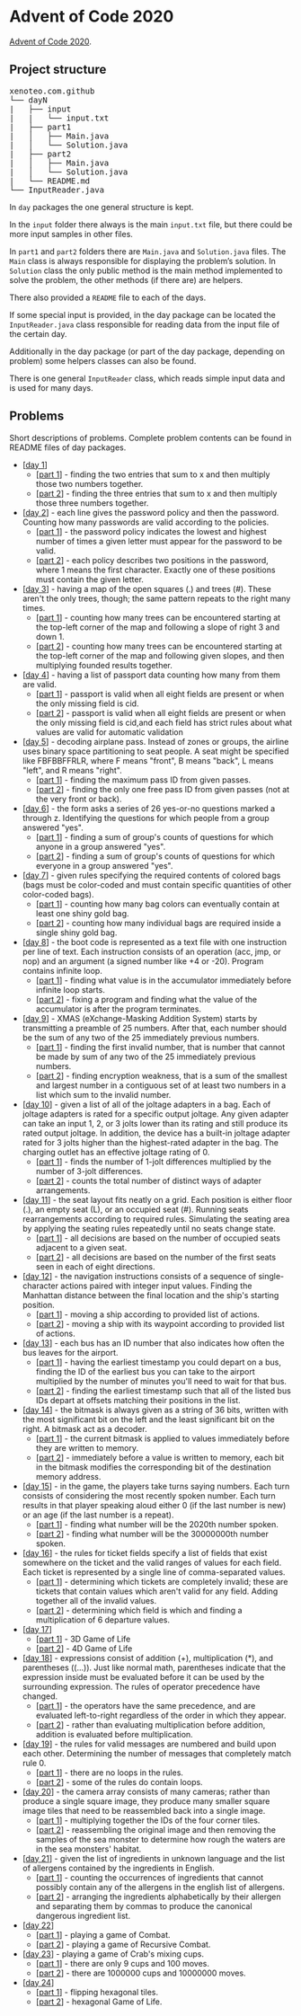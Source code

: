 # Advent of Code 2020
[Advent of Code 2020](https://adventofcode.com/2020).

## Project structure
<pre>
xenoteo.com.github
└── dayN
|   ├── input
|   |   └── input.txt
|   ├── part1
|   │   ├── Main.java
|   │   └── Solution.java
|   ├── part2
|   │   ├── Main.java
|   │   └── Solution.java
|   └── README.md
└── InputReader.java
</pre>
In `day` packages the one general structure is kept.  
  
In the `input` folder there always is the main `input.txt` file, but there could be more input samples in other files.  
  
In `part1` and `part2` folders there are `Main.java` and `Solution.java` files. The `Main` class is always responsible for displaying the problem’s solution. In `Solution` class the only public method is the main method implemented to solve the problem, the other methods (if there are) are helpers.  
  
There also provided a `README` file to each of the days.  
  
If some special input is provided, in the day package can be located the `InputReader.java` class responsible for reading data from the input file of the certain day.
  
Additionally in the day package (or part of the day package, depending on problem) some helpers classes can also be found.  
  
There is one general `InputReader` class, which reads simple input data and is used for many days.  

## Problems
Short descriptions of problems. Complete problem contents can be found in README files of day packages.
- \[[day 1](https://github.com/xenoteo/Advent-2020/tree/master/src/xenoteo/com/github/day1)\]
  - \[[part 1](https://github.com/xenoteo/Advent-2020/blob/master/src/xenoteo/com/github/day1/part1/Solution.java)\] - finding the two entries that sum to x and then multiply those two numbers together.
  - \[[part 2](https://github.com/xenoteo/Advent-2020/blob/master/src/xenoteo/com/github/day1/part2/Solution.java)\] - finding the three entries that sum to x and then multiply those three numbers together.
- \[[day 2](https://github.com/xenoteo/Advent-2020/tree/master/src/xenoteo/com/github/day2)\] - each line gives the password policy and then the password. Counting how many passwords are valid according to the policies.
  - \[[part 1](https://github.com/xenoteo/Advent-2020/blob/master/src/xenoteo/com/github/day2/part1/Solution.java)\] - the password policy indicates the lowest and highest number of times a given letter must appear for the password to be valid.
  - \[[part 2](https://github.com/xenoteo/Advent-2020/blob/master/src/xenoteo/com/github/day2/part2/Solution.java)\] - each policy describes two positions in the password, where 1 means the first character. Exactly one of these positions must contain the given letter.
- \[[day 3](https://github.com/xenoteo/Advent-2020/tree/master/src/xenoteo/com/github/day3)\] - having a map of the open squares (.) and trees (#). These aren't the only trees, though; the same pattern repeats to the right many times.
  - \[[part 1](https://github.com/xenoteo/Advent-2020/blob/master/src/xenoteo/com/github/day3/part1/Solution.java)\] - counting how many trees can be encountered starting at the top-left corner of the map and following a slope of right 3 and down 1.
  - \[[part 2](https://github.com/xenoteo/Advent-2020/blob/master/src/xenoteo/com/github/day3/part2/Solution.java)\] - counting how many trees can be encountered starting at the top-left corner of the map and following given slopes, and then multiplying founded results together.
- \[[day 4](https://github.com/xenoteo/Advent-2020/tree/master/src/xenoteo/com/github/day4)\] - having a list of passport data counting how many from them are valid.
  - \[[part 1](https://github.com/xenoteo/Advent-2020/blob/master/src/xenoteo/com/github/day4/part1/Solution.java)\] - passport is valid when all eight fields are present or when the only missing field is cid.
  - \[[part 2](https://github.com/xenoteo/Advent-2020/blob/master/src/xenoteo/com/github/day4/part2/Solution.java)\] - passport is valid when all eight fields are present or when the only missing field is cid,and each field has strict rules about what values are valid for automatic validation
- \[[day 5](https://github.com/xenoteo/Advent-2020/tree/master/src/xenoteo/com/github/day5)\] - decoding airplane pass. Instead of zones or groups, the airline uses binary space partitioning to seat people. A seat might be specified like FBFBBFFRLR, where F means "front", B means "back", L means "left", and R means "right".
  - \[[part 1](https://github.com/xenoteo/Advent-2020/blob/master/src/xenoteo/com/github/day5/part1/Solution.java)\] - finding the maximum pass ID from given passes.
  - \[[part 2](https://github.com/xenoteo/Advent-2020/blob/master/src/xenoteo/com/github/day5/part2/Solution.java)\] - finding the only one free pass ID from given passes (not at the very front or back).
- \[[day 6](https://github.com/xenoteo/Advent-2020/tree/master/src/xenoteo/com/github/day6)\] - the form asks a series of 26 yes-or-no questions marked a through z. Identifying the questions for which people from a group answered "yes".
  - \[[part 1](https://github.com/xenoteo/Advent-2020/blob/master/src/xenoteo/com/github/day6/part1/Solution.java)\] - finding a sum of group's counts of questions for which anyone in a group answered "yes".
  - \[[part 2](https://github.com/xenoteo/Advent-2020/blob/master/src/xenoteo/com/github/day6/part2/Solution.java)\] - finding a sum of group's counts of questions for which everyone in a group answered "yes".
- \[[day 7](https://github.com/xenoteo/Advent-2020/tree/master/src/xenoteo/com/github/day7)\] - given rules specifying the required contents of colored bags (bags must be color-coded and must contain specific quantities of other color-coded bags).
  - \[[part 1](https://github.com/xenoteo/Advent-2020/blob/master/src/xenoteo/com/github/day7/part1/Solution.java)\] - counting how many bag colors can eventually contain at least one shiny gold bag.
  - \[[part 2](https://github.com/xenoteo/Advent-2020/blob/master/src/xenoteo/com/github/day7/part2/Solution.java)\] - counting how many individual bags are required inside a single shiny gold bag.
- \[[day 8](https://github.com/xenoteo/Advent-2020/tree/master/src/xenoteo/com/github/day8)\] - the boot code is represented as a text file with one instruction per line of text. Each instruction consists of an operation (acc, jmp, or nop) and an argument (a signed number like +4 or -20). Program contains infinite loop.
  - \[[part 1](https://github.com/xenoteo/Advent-2020/blob/master/src/xenoteo/com/github/day8/part1/Solution.java)\] - finding what value is in the accumulator immediately before infinite loop starts.
  - \[[part 2](https://github.com/xenoteo/Advent-2020/blob/master/src/xenoteo/com/github/day8/part2/Solution.java)\] - fixing a program and finding what the value of the accumulator is after the program terminates.
- \[[day 9](https://github.com/xenoteo/Advent-2020/tree/master/src/xenoteo/com/github/day9)\] - XMAS (eXchange-Masking Addition System) starts by transmitting a preamble of 25 numbers. After that, each number should be the sum of any two of the 25 immediately previous numbers.
  - \[[part 1](https://github.com/xenoteo/Advent-2020/blob/master/src/xenoteo/com/github/day9/part1/Solution.java)\] - finding the first invalid number, that is number that cannot be made by sum of any two of the 25 immediately previous numbers.
  - \[[part 2](https://github.com/xenoteo/Advent-2020/blob/master/src/xenoteo/com/github/day9/part2/Solution.java)\] - finding encryption weakness, that is a sum of the smallest and largest number in a contiguous set of at least two numbers in a list which sum to the invalid number.
- \[[day 10](https://github.com/xenoteo/Advent-2020/tree/master/src/xenoteo/com/github/day10)\] - given a list of all of the joltage adapters in a bag. Each of joltage adapters is rated for a specific output joltage. Any given adapter can take an input 1, 2, or 3 jolts lower than its rating and still produce its rated output joltage. In addition, the device has a built-in joltage adapter rated for 3 jolts higher than the highest-rated adapter in the bag. The charging outlet has an effective joltage rating of 0.
  - \[[part 1](https://github.com/xenoteo/Advent-2020/blob/master/src/xenoteo/com/github/day10/part1/Solution.java)\] - finds the number of 1-jolt differences multiplied by the number of 3-jolt differences.
  - \[[part 2](https://github.com/xenoteo/Advent-2020/blob/master/src/xenoteo/com/github/day10/part2/Solution.java)\] - counts the total number of distinct ways of adapter arrangements.
- \[[day 11](https://github.com/xenoteo/Advent-2020/tree/master/src/xenoteo/com/github/day11)\] - the seat layout fits neatly on a grid. Each position is either floor (.), an empty seat (L), or an occupied seat (#). Running seats rearrangements according to required rules. Simulating the seating area by applying the seating rules repeatedly until no seats change state.
  - \[[part 1](https://github.com/xenoteo/Advent-2020/blob/master/src/xenoteo/com/github/day11/part1/Solution.java)\] - all decisions are based on the number of occupied seats adjacent to a given seat.
  - \[[part 2](https://github.com/xenoteo/Advent-2020/blob/master/src/xenoteo/com/github/day11/part2/Solution.java)\] - all decisions are based on the number of the first seats seen in each of eight directions.
- \[[day 12](https://github.com/xenoteo/Advent-2020/tree/master/src/xenoteo/com/github/day12)\] - the navigation instructions consists of a sequence of single-character actions paired with integer input values. Finding the Manhattan distance between the final location and the ship's starting position.
  - \[[part 1](https://github.com/xenoteo/Advent-2020/blob/master/src/xenoteo/com/github/day12/part1/Solution.java)\] - moving a ship according to provided list of actions.
  - \[[part 2](https://github.com/xenoteo/Advent-2020/blob/master/src/xenoteo/com/github/day12/part2/Solution.java)\] - moving a ship with its waypoint according to provided list of actions.
- \[[day 13](https://github.com/xenoteo/Advent-2020/tree/master/src/xenoteo/com/github/day13)\] - each bus has an ID number that also indicates how often the bus leaves for the airport.
  - \[[part 1](https://github.com/xenoteo/Advent-2020/blob/master/src/xenoteo/com/github/day13/part1/Solution.java)\] - having the earliest timestamp you could depart on a bus, finding the ID of the earliest bus you can take to the airport multiplied by the number of minutes you'll need to wait for that bus.
  - \[[part 2](https://github.com/xenoteo/Advent-2020/blob/master/src/xenoteo/com/github/day13/part2/Solution.java)\] - finding the earliest timestamp such that all of the listed bus IDs depart at offsets matching their positions in the list.
- \[[day 14](https://github.com/xenoteo/Advent-2020/tree/master/src/xenoteo/com/github/day14)\] - the bitmask is always given as a string of 36 bits, written with the most significant bit on the left and the least significant bit on the right. A bitmask act as a decoder.
  - \[[part 1](https://github.com/xenoteo/Advent-2020/blob/master/src/xenoteo/com/github/day14/part1/Solution.java)\] - the current bitmask is applied to values immediately before they are written to memory.
  - \[[part 2](https://github.com/xenoteo/Advent-2020/blob/master/src/xenoteo/com/github/day14/part2/Solution.java)\] - immediately before a value is written to memory, each bit in the bitmask modifies the corresponding bit of the destination memory address.
- \[[day 15](https://github.com/xenoteo/Advent-2020/tree/master/src/xenoteo/com/github/day15)\] - in the game, the players take turns saying numbers. Each turn consists of considering the most recently spoken number. Each turn results in that player speaking aloud either 0 (if the last number is new) or an age (if the last number is a repeat).
  - \[[part 1](https://github.com/xenoteo/Advent-2020/blob/master/src/xenoteo/com/github/day15/part1/Solution.java)\] - finding what number will be the 2020th number spoken.
  - \[[part 2](https://github.com/xenoteo/Advent-2020/blob/master/src/xenoteo/com/github/day15/part2/Solution.java)\] - finding what number will be the 30000000th number spoken.
- \[[day 16](https://github.com/xenoteo/Advent-2020/tree/master/src/xenoteo/com/github/day16)\] - the rules for ticket fields specify a list of fields that exist somewhere on the ticket and the valid ranges of values for each field. Each ticket is represented by a single line of comma-separated values.
  - \[[part 1](https://github.com/xenoteo/Advent-2020/blob/master/src/xenoteo/com/github/day16/part1/Solution.java)\] - determining which tickets are completely invalid; these are tickets that contain values which aren't valid for any field. Adding together all of the invalid values.
  - \[[part 2](https://github.com/xenoteo/Advent-2020/blob/master/src/xenoteo/com/github/day16/part2/Solution.java)\] - determining which field is which and finding a multiplication of 6 departure values.
- \[[day 17](https://github.com/xenoteo/Advent-2020/tree/master/src/xenoteo/com/github/day17)\]
  - \[[part 1](https://github.com/xenoteo/Advent-2020/blob/master/src/xenoteo/com/github/day17/part1/Solution.java)\] - 3D Game of Life
  - \[[part 2](https://github.com/xenoteo/Advent-2020/blob/master/src/xenoteo/com/github/day17/part2/Solution.java)\] - 4D Game of Life
- \[[day 18](https://github.com/xenoteo/Advent-2020/tree/master/src/xenoteo/com/github/day18)\] - expressions consist of addition (+), multiplication (\*), and parentheses ((...)). Just like normal math, parentheses indicate that the expression inside must be evaluated before it can be used by the surrounding expression. The rules of operator precedence have changed.
  - \[[part 1](https://github.com/xenoteo/Advent-2020/blob/master/src/xenoteo/com/github/day18/part1/Solution.java)\] - the operators have the same precedence, and are evaluated left-to-right regardless of the order in which they appear.
  - \[[part 2](https://github.com/xenoteo/Advent-2020/blob/master/src/xenoteo/com/github/day18/part2/Solution.java)\] - rather than evaluating multiplication before addition, addition is evaluated before multiplication.
- \[[day 19](https://github.com/xenoteo/Advent-2020/tree/master/src/xenoteo/com/github/day19)\] - the rules for valid messages are numbered and build upon each other. Determining the number of messages that completely match rule 0.
  - \[[part 1](https://github.com/xenoteo/Advent-2020/blob/master/src/xenoteo/com/github/day19/part1/Solution.java)\] - there are no loops in the rules.
  - \[[part 2](https://github.com/xenoteo/Advent-2020/blob/master/src/xenoteo/com/github/day19/part2/Solution.java)\] - some of the rules do contain loops.
- \[[day 20](https://github.com/xenoteo/Advent-2020/tree/master/src/xenoteo/com/github/day20)\] - the camera array consists of many cameras; rather than produce a single square image, they produce many smaller square image tiles that need to be reassembled back into a single image.
  - \[[part 1](https://github.com/xenoteo/Advent-2020/blob/master/src/xenoteo/com/github/day20/part1/Solution.java)\] - multiplying together the IDs of the four corner tiles.
  - \[[part 2](https://github.com/xenoteo/Advent-2020/blob/master/src/xenoteo/com/github/day20/part2/Solution.java)\] - reassembling the original image and then removing the samples of the sea monster to determine how rough the waters are in the sea monsters' habitat.
- \[[day 21](https://github.com/xenoteo/Advent-2020/tree/master/src/xenoteo/com/github/day21)\] - given the list of ingredients in unknown language and the list of allergens contained by the ingredients in English.
  - \[[part 1](https://github.com/xenoteo/Advent-2020/blob/master/src/xenoteo/com/github/day21/part1/Solution.java)\] - counting the occurrences of ingredients that cannot possibly contain any of the allergens in the english list of allergens.
  - \[[part 2](https://github.com/xenoteo/Advent-2020/blob/master/src/xenoteo/com/github/day21/part2/Solution.java)\] - arranging the ingredients alphabetically by their allergen and separating them by commas to produce the canonical dangerous ingredient list.
- \[[day 22](https://github.com/xenoteo/Advent-2020/tree/master/src/xenoteo/com/github/day22)\]
  - \[[part 1](https://github.com/xenoteo/Advent-2020/blob/master/src/xenoteo/com/github/day22/part1/Solution.java)\] - playing a game of Combat.
  - \[[part 2](https://github.com/xenoteo/Advent-2020/blob/master/src/xenoteo/com/github/day22/part2/Solution.java)\] - playing a game of Recursive Combat.
- \[[day 23](https://github.com/xenoteo/Advent-2020/tree/master/src/xenoteo/com/github/day23)\] - playing a game of Crab's mixing cups.
  - \[[part 1](https://github.com/xenoteo/Advent-2020/blob/master/src/xenoteo/com/github/day23/part1/Solution.java)\] - there are only 9 cups and 100 moves.
  - \[[part 2](https://github.com/xenoteo/Advent-2020/blob/master/src/xenoteo/com/github/day23/part2/Solution.java)\] - there are 1000000 cups and 10000000 moves.
- \[[day 24](https://github.com/xenoteo/Advent-2020/tree/master/src/xenoteo/com/github/day24)\]
  - \[[part 1](https://github.com/xenoteo/Advent-2020/blob/master/src/xenoteo/com/github/day24/part1/Solution.java)\] - flipping hexagonal tiles.
  - \[[part 2](https://github.com/xenoteo/Advent-2020/blob/master/src/xenoteo/com/github/day24/part2/Solution.java)\] - hexagonal Game of Life.
